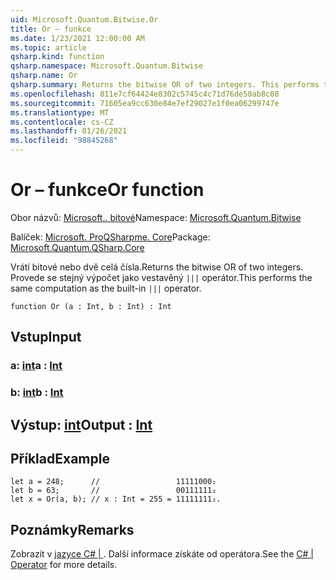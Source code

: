 ```yaml
---
uid: Microsoft.Quantum.Bitwise.Or
title: Or – funkce
ms.date: 1/23/2021 12:00:00 AM
ms.topic: article
qsharp.kind: function
qsharp.namespace: Microsoft.Quantum.Bitwise
qsharp.name: Or
qsharp.summary: Returns the bitwise OR of two integers. This performs the same computation as the built-in `|||` operator.
ms.openlocfilehash: 811e7cf64424e8302c5745c4c71d76de50ab8c08
ms.sourcegitcommit: 71605ea9cc630e84e7ef29027e1f0ea06299747e
ms.translationtype: MT
ms.contentlocale: cs-CZ
ms.lasthandoff: 01/26/2021
ms.locfileid: "98845268"
---
```

# <a name="or-function"></a><span data-ttu-id="6f04c-102">Or – funkce</span><span class="sxs-lookup"><span data-stu-id="6f04c-102">Or function</span></span>

<span data-ttu-id="6f04c-103">Obor názvů: [Microsoft.. bitové](xref:Microsoft.Quantum.Bitwise)</span><span class="sxs-lookup"><span data-stu-id="6f04c-103">Namespace: [Microsoft.Quantum.Bitwise](xref:Microsoft.Quantum.Bitwise)</span></span>

<span data-ttu-id="6f04c-104">Balíček: [Microsoft. ProQSharpme. Core](https://nuget.org/packages/Microsoft.Quantum.QSharp.Core)</span><span class="sxs-lookup"><span data-stu-id="6f04c-104">Package: [Microsoft.Quantum.QSharp.Core](https://nuget.org/packages/Microsoft.Quantum.QSharp.Core)</span></span>


<span data-ttu-id="6f04c-105">Vrátí bitové nebo dvě celá čísla.</span><span class="sxs-lookup"><span data-stu-id="6f04c-105">Returns the bitwise OR of two integers.</span></span>
<span data-ttu-id="6f04c-106">Provede se stejný výpočet jako vestavěný `|||` operátor.</span><span class="sxs-lookup"><span data-stu-id="6f04c-106">This performs the same computation as the built-in `|||` operator.</span></span>

```qsharp
function Or (a : Int, b : Int) : Int
```


## <a name="input"></a><span data-ttu-id="6f04c-107">Vstup</span><span class="sxs-lookup"><span data-stu-id="6f04c-107">Input</span></span>

### <a name="a--int"></a><span data-ttu-id="6f04c-108">a: [int](xref:microsoft.quantum.lang-ref.int)</span><span class="sxs-lookup"><span data-stu-id="6f04c-108">a : [Int](xref:microsoft.quantum.lang-ref.int)</span></span>




### <a name="b--int"></a><span data-ttu-id="6f04c-109">b: [int](xref:microsoft.quantum.lang-ref.int)</span><span class="sxs-lookup"><span data-stu-id="6f04c-109">b : [Int](xref:microsoft.quantum.lang-ref.int)</span></span>





## <a name="output--int"></a><span data-ttu-id="6f04c-110">Výstup: [int](xref:microsoft.quantum.lang-ref.int)</span><span class="sxs-lookup"><span data-stu-id="6f04c-110">Output : [Int](xref:microsoft.quantum.lang-ref.int)</span></span>



## <a name="example"></a><span data-ttu-id="6f04c-111">Příklad</span><span class="sxs-lookup"><span data-stu-id="6f04c-111">Example</span></span>

```qsharp
let a = 248;      //                 11111000₂
let b = 63;       //                 00111111₂
let x = Or(a, b); // x : Int = 255 = 11111111₂.
```

## <a name="remarks"></a><span data-ttu-id="6f04c-112">Poznámky</span><span class="sxs-lookup"><span data-stu-id="6f04c-112">Remarks</span></span>

<span data-ttu-id="6f04c-113">Zobrazit v [jazyce C# | ](https://docs.microsoft.com/dotnet/csharp/language-reference/operators/or-operator) . Další informace získáte od operátora.</span><span class="sxs-lookup"><span data-stu-id="6f04c-113">See the [C# | Operator](https://docs.microsoft.com/dotnet/csharp/language-reference/operators/or-operator) for more details.</span></span>